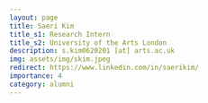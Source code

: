```yaml
---
layout: page
title: Saeri Kim
title_s1: Research Intern
title_s2: University of the Arts London
description: s.kim0620201 [at] arts.ac.uk
img: assets/img/skim.jpeg
redirect: https://www.linkedin.com/in/saerikim/
importance: 4
category: alumni
---
```

